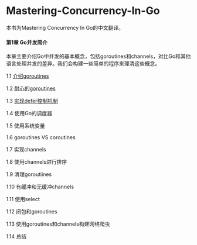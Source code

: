 Mastering-Concurrency-In-Go
============================

本书为Mastering Concurrency In Go的中文翻译。


#### 第1章  Go并发简介

本章主要介绍Go中并发的基本概念，包括goroutines和channels，对比Go和其他语言处理并发的差异。我们会构建一些简单的程序来理清这些概念。

 1.1 [介绍goroutines](https://github.com/lubia/Mastering-Concurrency-In-Go/blob/master/1.1.md)

 1.2 [耐心的goroutines](https://github.com/lubia/Mastering-Concurrency-In-Go/blob/master/1.2.md)

 1.3 [实现defer控制机制](https://github.com/lubia/Mastering-Concurrency-In-Go/blob/master/1.3.md)

 1.4 使用Go的调度器

 1.5 使用系统变量

 1.6 goroutines VS coroutines

 1.7 实现channels

 1.8 使用channels进行排序 

 1.9 清理goroutiines

 1.10 有缓冲和无缓冲channels

 1.11 使用select

 1.12 闭包和goroutines

 1.13 使用goroutines和channels构建网络爬虫

 1.14 总结